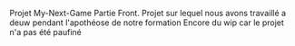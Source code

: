 Projet My-Next-Game Partie Front.
Projet sur lequel nous avons travaillé a deuw pendant l'apothéose de notre formation
Encore du wip car le projet n'a pas été paufiné
